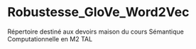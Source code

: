 # Robustesse_GloVe_Word2Vec
Répertoire destiné aux devoirs maison du cours Sémantique Computationnelle en M2 TAL
